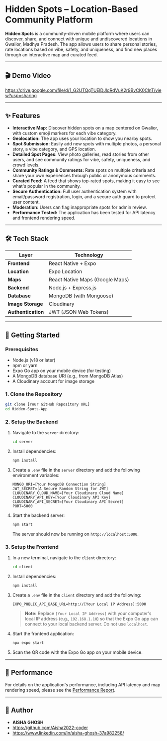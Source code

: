 # Hidden Spots – Location-Based Community Platform

**Hidden Spots** is a community-driven mobile platform where users can discover, share, and connect with unique and undiscovered locations in Gwalior, Madhya Pradesh. The app allows users to share personal stories, rate locations based on vibe, safety, and uniqueness, and find new places through an interactive map and curated feed.

---

## 🎬 Demo Video

https://drive.google.com/file/d/1_G2UTQgTUElDJldRdVuK2r9ByCK0ClnT/view?usp=sharing

---

## ✨ Features

- **Interactive Map:** Discover hidden spots on a map centered on Gwalior, with custom emoji markers for each vibe category.
- **Geolocation:** The app uses your location to show you nearby spots.
- **Spot Submission:** Easily add new spots with multiple photos, a personal story, a vibe category, and GPS location.
- **Detailed Spot Pages:** View photo galleries, read stories from other users, and see community ratings for vibe, safety, uniqueness, and crowd levels.
- **Community Ratings & Comments:** Rate spots on multiple criteria and share your own experiences through public or anonymous comments.
- **Curated Feed:** A feed that shows top-rated spots, making it easy to see what's popular in the community.
- **Secure Authentication:** Full user authentication system with email/password registration, login, and a secure auth guard to protect user content.
- **Moderation:** Users can flag inappropriate spots for admin review.
- **Performance Tested:** The application has been tested for API latency and frontend rendering speed.

---

## 🛠️ Tech Stack

| Layer         | Technology                     |
| ------------- | ------------------------------ |
| **Frontend**  | React Native + Expo            |
| **Location**  | Expo Location                  |
| **Maps**      | React Native Maps (Google Maps)|
| **Backend**   | Node.js + Express.js           |
| **Database**  | MongoDB (with Mongoose)        |
| **Image Storage**| Cloudinary                     |
| **Authentication**| JWT (JSON Web Tokens)          |

---

## 🚀 Getting Started

### Prerequisites

- Node.js (v18 or later)
- npm or yarn
- Expo Go app on your mobile device (for testing)
- A MongoDB database URI (e.g., from MongoDB Atlas)
- A Cloudinary account for image storage

### 1. Clone the Repository

```sh
git clone [Your GitHub Repository URL]
cd Hidden-Spots-App
```

### 2. Setup the Backend

1.  Navigate to the `server` directory:
    ```sh
    cd server
    ```
2.  Install dependencies:
    ```sh
    npm install
    ```
3.  Create a `.env` file in the `server` directory and add the following environment variables:
    ```env
    MONGO_URI=[Your MongoDB Connection String]
    JWT_SECRET=[A Secure Random String for JWT]
    CLOUDINARY_CLOUD_NAME=[Your Cloudinary Cloud Name]
    CLOUDINARY_API_KEY=[Your Cloudinary API Key]
    CLOUDINARY_API_SECRET=[Your Cloudinary API Secret]
    PORT=5000
    ```
4.  Start the backend server:
    ```sh
    npm start
    ```
    The server should now be running on `http://localhost:5000`.

### 3. Setup the Frontend

1.  In a new terminal, navigate to the `client` directory:
    ```sh
    cd client
    ```
2.  Install dependencies:
    ```sh
    npm install
    ```
3.  Create a `.env` file in the `client` directory and add the following:
    ```env
    EXPO_PUBLIC_API_BASE_URL=http://[Your Local IP Address]:5000
    ```
    > **Note:** Replace `[Your Local IP Address]` with your computer's local IP address (e.g., `192.168.1.10`) so that the Expo Go app can connect to your local backend server. Do not use `localhost`.

4.  Start the frontend application:
    ```sh
    npx expo start
    ```
5.  Scan the QR code with the Expo Go app on your mobile device.

---

## 🧪 Performance

For details on the application's performance, including API latency and map rendering speed, please see the [Performance Report](./performance.md).

---

## 👤 Author

- **AISHA GHOSH**
- https://github.com/Aisha2022-coder
- https://www.linkedin.com/in/aisha-ghosh-37a982258/
